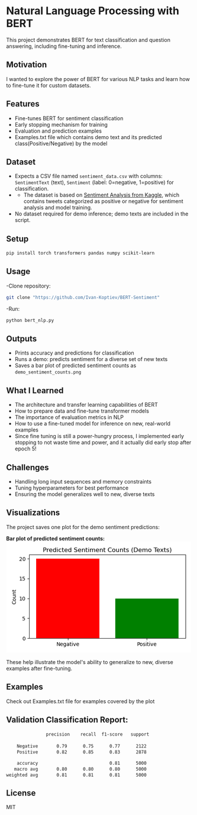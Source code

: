 # Natural Language Processing with BERT

This project demonstrates BERT for text classification and question answering, including fine-tuning and inference.

## Motivation

I wanted to explore the power of BERT for various NLP tasks and learn how to fine-tune it for custom datasets.

## Features

- Fine-tunes BERT for sentiment classification
- Early stopping mechanism for training
- Evaluation and prediction examples
- Examples.txt file which contains demo text and its predicted class(Positive/Negative) by the model

## Dataset

- Expects a CSV file named `sentiment_data.csv` with columns: `SentimentText` (text), `Sentiment` (label: 0=negative, 1=positive) for classification.
- - The dataset is based on [Sentiment Analysis from Kaggle](https://www.kaggle.com/datasets/mdismielhossenabir/sentiment-analysis/data), which contains tweets categorized as positive or negative for sentiment analysis and model training.
- No dataset required for demo inference; demo texts are included in the script.

## Setup

```bash
pip install torch transformers pandas numpy scikit-learn
```

## Usage

-Clone repository:
```bash
git clone "https://github.com/Ivan-Koptiev/BERT-Sentiment"
```

-Run:
```bash
python bert_nlp.py
```

## Outputs

- Prints accuracy and predictions for classification
- Runs a demo: predicts sentiment for a diverse set of new texts
- Saves a bar plot of predicted sentiment counts as `demo_sentiment_counts.png`

## What I Learned

- The architecture and transfer learning capabilities of BERT
- How to prepare data and fine-tune transformer models
- The importance of evaluation metrics in NLP
- How to use a fine-tuned model for inference on new, real-world examples
- Since fine tuning is still a power-hungry process, I implemented early stopping to not waste time and power, and it actually did early stop after epoch 5!

## Challenges

- Handling long input sequences and memory constraints
- Tuning hyperparameters for best performance
- Ensuring the model generalizes well to new, diverse texts

## Visualizations

The project saves one plot for the demo sentiment predictions:

**Bar plot of predicted sentiment counts:**
![Demo Sentiment Counts](demo_sentiment_counts.png)

These help illustrate the model's ability to generalize to new, diverse examples after fine-tuning.

## Examples
Check out Examples.txt file for examples covered by the plot

## Validation Classification Report:

```
               precision    recall  f1-score   support

    Negative       0.79      0.75      0.77      2122
    Positive       0.82      0.85      0.83      2878
```

```
    accuracy                           0.81      5000
   macro avg       0.80      0.80      0.80      5000
weighted avg       0.81      0.81      0.81      5000
```

## License

MIT

